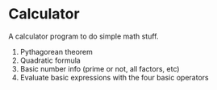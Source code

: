 # Calculator
A calculator program to do simple math stuff.
  1. Pythagorean theorem
  2. Quadratic formula
  3. Basic number info (prime or not, all factors, etc)
  4. Evaluate basic expressions with the four basic operators
